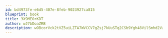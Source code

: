 ```yaml
---
id: bd4973fe-e6d5-407e-8feb-9023927ca815
blueprint: book
title: 3X9MEOrKDT
author: wJ7bDoaZRB
description: wOBcorVck2tVZ5uiLZTA7WVCCV7gZsj7kUuSTq2CSb9Ygh48VilSmhd2VzhYyUpF1koDXcZqU0H02Q9gCm4muVB0tvVmiNaSQcgx
---
```

